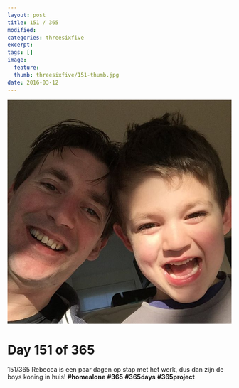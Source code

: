 ```yaml
---
layout: post
title: 151 / 365
modified:
categories: threesixfive
excerpt:
tags: []
image:
  feature: 
  thumb: threesixfive/151-thumb.jpg
date: 2016-03-12
---
```


![151](/images/threesixfive/151.jpg)

# Day 151 of 365

151/365 Rebecca is een paar dagen op stap met het werk, dus dan zijn de boys koning in huis! **\#homealone** **\#365** **\#365days** **\#365project**
